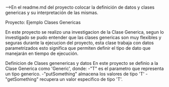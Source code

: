 -->En el readme.md del proyecto colocar la definición de datos y clases genericas y su interpretación de las mismas.

Proyecto: Ejemplo Clases Genericas

En este proyecto se realizo una investigacion de la Clase Generica, segun lo investigado se pudo entender que las clases genericas son muy flexibles y seguras durante la ejecucion del proyecto, esta clase trabaja con datos
parametrizados esto significa que permiten definir el tipo de dato que manejarán en tiempo de ejecución.

Definicion de Clases genenericas y datos
En este proyecto se definio a la Clase Generica como 'Generic<T>', donde:
-"T" es el parametro que representa un tipo generico.
-"putSomething" almacena los valores de tipo 'T'
-"getSomething" recupera un valor especifico de tipo 'T'.




